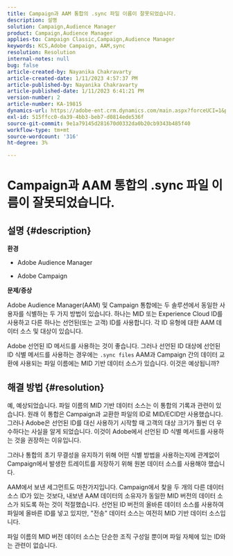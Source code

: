 ```yaml
---
title: Campaign과 AAM 통합의 .sync 파일 이름이 잘못되었습니다.
description: 설명
solution: Campaign,Audience Manager
product: Campaign,Audience Manager
applies-to: Campaign Classic,Campaign,Audience Manager
keywords: KCS,Adobe Campaign, AAM,sync
resolution: Resolution
internal-notes: null
bug: false
article-created-by: Nayanika Chakravarty
article-created-date: 1/11/2023 4:57:37 PM
article-published-by: Nayanika Chakravarty
article-published-date: 1/11/2023 6:41:21 PM
version-number: 2
article-number: KA-19815
dynamics-url: https://adobe-ent.crm.dynamics.com/main.aspx?forceUCI=1&pagetype=entityrecord&etn=knowledgearticle&id=473a7a0b-d191-ed11-aad1-6045bd006e5a
exl-id: 515ffcc0-da39-4bb3-beb7-d0814ede536f
source-git-commit: 9e1a79145d281670d0332da0b20cb9343b485f40
workflow-type: tm+mt
source-wordcount: '316'
ht-degree: 3%

---
```


# Campaign과 AAM 통합의 .sync 파일 이름이 잘못되었습니다.

## 설명 {#description}


<b>환경</b>

- Adobe Audience Manager

- Adobe Campaign

<b>문제/증상</b>

Adobe Audience Manager(AAM) 및 Campaign 통합에는 두 솔루션에서 동일한 사용자를 식별하는 두 가지 방법이 있습니다. 하나는 MID 또는 Experience Cloud ID를 사용하고 다른 하나는 선언된(또는 고객) ID를 사용합니다. 각 ID 유형에 대한 AAM 데이터 소스 및 대상이 있습니다.

Adobe 선언된 ID 메서드를 사용하는 것이 좋습니다. 그러나 선언된 ID 대상에 선언된 ID 식별 메서드를 사용하는 경우에는 `.sync files` AAM과 Campaign 간의 데이터 교환에 사용되는 파일 이름에는 MID 기반 데이터 소스가 있습니다. 이것은 예상됩니까?


## 해결 방법 {#resolution}


예, 예상되었습니다. 파일 이름의 MID 기반 데이터 소스는 이 통합의 기록과 관련이 있습니다. 원래 이 통합은 Campaign과 교환한 파일의 ID로 MID/ECID만 사용했습니다. 그러나 Adobe은 선언된 ID를 대신 사용하기 시작할 때 고객의 대상 크기가 훨씬 더 우수하다는 사실을 알게 되었습니다. 이것이 Adobe에서 선언된 ID 식별 메서드를 사용하는 것을 권장하는 이유입니다.

그러나 통합의 초기 무결성을 유지하기 위해 어떤 식별 방법을 사용하는지에 관계없이 Campaign에서 발생한 트레이트를 저장하기 위해 원본 데이터 소스를 사용해야 했습니다.

AAM에서 보낸 세그먼트도 마찬가지입니다. Campaign에서 찾을 두 개의 다른 데이터 소스 ID가 있는 것보다, 내보낸 AAM 데이터의 소유자가 동일한 MID 버전의 데이터 소스가 되도록 하는 것이 적절했습니다. 선언된 ID 버전의 올바른 데이터 소스를 사용하여 파일에 올바른 ID를 넣고 있지만, &quot;전송&quot; 데이터 소스는 여전히 MID 기반 데이터 소스입니다.

파일 이름의 MID 버전 데이터 소스는 단순한 조직 구성일 뿐이며 파일 자체에 있는 ID와는 관련이 없습니다.
